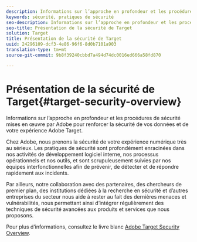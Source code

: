 ```yaml
---
description: Informations sur l’approche en profondeur et les procédures de sécurité mises en œuvre par Adobe pour renforcer la sécurité de vos données et de votre expérience Adobe Target.
keywords: sécurité, pratiques de sécurité
seo-description: Informations sur l’approche en profondeur et les procédures de sécurité mises en œuvre par Adobe pour renforcer la sécurité de vos données et de votre expérience Adobe Target.
seo-title: Présentation de la sécurité de Target
solution: Target
title: Présentation de la sécurité de Target
uuid: 24296109-dcf3-4e86-96f6-8d0b7101a903
translation-type: tm+mt
source-git-commit: 9b8f39240cbbd7a494d74dc0016ed666a58fd870

---
```



# Présentation de la sécurité de Target{#target-security-overview}

Informations sur l’approche en profondeur et les procédures de sécurité mises en œuvre par Adobe pour renforcer la sécurité de vos données et de votre expérience Adobe Target.

Chez Adobe, nous prenons la sécurité de votre expérience numérique très au sérieux. Les pratiques de sécurité sont profondément enracinées dans nos activités de développement logiciel interne, nos processus opérationnels et nos outils, et sont scrupuleusement suivies par nos équipes interfonctionnelles afin de prévenir, de détecter et de répondre rapidement aux incidents.

Par ailleurs, notre collaboration avec des partenaires, des chercheurs de premier plan, des institutions dédiées à la recherche en sécurité et d’autres entreprises du secteur nous aide à rester au fait des dernières menaces et vulnérabilités, nous permettant ainsi d’intégrer régulièrement des techniques de sécurité avancées aux produits et services que nous proposons.

Pour plus d’informations, consultez le livre blanc [Adobe Target Security Overview](https://wwwimages.adobe.com/content/dam/Adobe/en/security/pdfs/AdobeTargetSecurityOverview.pdf).
